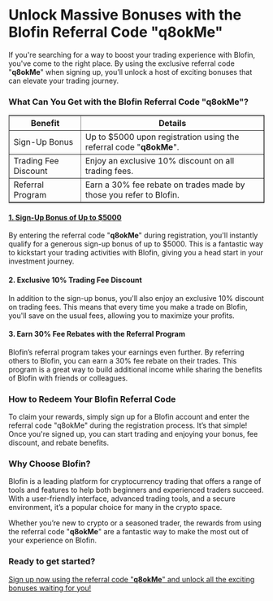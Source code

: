  <h1>Unlock Massive Bonuses with the Blofin Referral Code "q8okMe"</h1>

<p>If you're searching for a way to boost your trading experience with Blofin, you've come to the right place. By using the exclusive referral code "<strong>q8okMe</strong>" when signing up, you’ll unlock a host of exciting bonuses that can elevate your trading journey.</p>

<h3>What Can You Get with the Blofin Referral Code "<strong>q8okMe</strong>"?</h3>

<table border="1">
<thead>
<tr>
<th>Benefit</th>
<th>Details</th>
</tr>
</thead>
<tbody>
<tr>
<td>Sign-Up Bonus</td>
<td>Up to $5000 upon registration using the referral code "<strong>q8okMe</strong>".</td>
</tr>
<tr>
<td>Trading Fee Discount</td>
<td>Enjoy an exclusive 10% discount on all trading fees.</td>
</tr>
<tr>
<td>Referral Program</td>
<td>Earn a 30% fee rebate on trades made by those you refer to Blofin.</td>
</tr>
</tbody>
</table>
<h4><a href="https://blofin.com/register?referral_code=q8okMe">1. Sign-Up Bonus of Up to $5000</a></h4>
<p>By entering the referral code "<strong>q8okMe</strong>" during registration, you'll instantly qualify for a generous sign-up bonus of up to $5000. This is a fantastic way to kickstart your trading activities with Blofin, giving you a head start in your investment journey.</p>
<h4>2. Exclusive 10% Trading Fee Discount</h4>
<p>In addition to the sign-up bonus, you'll also enjoy an exclusive 10% discount on trading fees. This means that every time you make a trade on Blofin, you'll save on the usual fees, allowing you to maximize your profits.</p>
<h4>3. Earn 30% Fee Rebates with the Referral Program</h4>
<p>Blofin’s referral program takes your earnings even further. By referring others to Blofin, you can earn a 30% fee rebate on their trades. This program is a great way to build additional income while sharing the benefits of Blofin with friends or colleagues.</p>

<h3>How to Redeem Your Blofin Referral Code</h3>
<p>To claim your rewards, simply sign up for a Blofin account and enter the referral code "q8okMe" during the registration process. It’s that simple! Once you're signed up, you can start trading and enjoying your bonus, fee discount, and rebate benefits.</p>

<h3>Why Choose Blofin?</h3>
<p>Blofin is a leading platform for cryptocurrency trading that offers a range of tools and features to help both beginners and experienced traders succeed. With a user-friendly interface, advanced trading tools, and a secure environment, it’s a popular choice for many in the crypto space.</p>

<p>Whether you’re new to crypto or a seasoned trader, the rewards from using the referral code "<strong>q8okMe</strong>" are a fantastic way to make the most out of your experience on Blofin.</p>

<h3>Ready to get started?</h3>
<p><a href="https://blofin.com/register?referral_code=q8okMe">Sign up now using the referral code "<strong>q8okMe</strong>" and unlock all the exciting bonuses waiting for you!</a></p>

</body>
</html>
